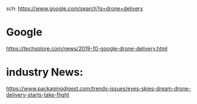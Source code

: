 sch: https://www.google.com/search?q=drone+delivery

# Google
https://techxplore.com/news/2019-10-google-drone-delivery.html

# industry News:
https://www.packagingdigest.com/trends-issues/eyes-skies-dream-drone-delivery-starts-take-flight

